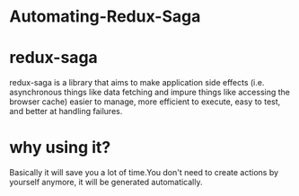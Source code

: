 # Automating-Redux-Saga

# redux-saga
redux-saga is a library that aims to make application side effects (i.e. asynchronous things like data fetching and impure things like accessing the browser cache) easier to manage, more efficient to execute, easy to test, and better at handling failures.

# why using it?
Basically it will save you a lot of time.You don't need to create actions by yourself anymore, it will be generated automatically.



